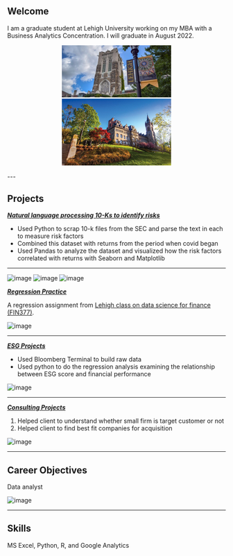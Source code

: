 ## Welcome

I am a graduate student at Lehigh University working on my MBA with a Business Analytics Concentration. I will graduate in August 2022.

<!-- Upload your own photo and change the path --> 

<p style="text-align:center;">
  <img class="img-circle" src="https://raw.githubusercontent.com/yal521/YangLiu/master/images/lehigh.jpg-702x336.jpg"
width="50%">
  <img class="img-circle" src="https://raw.githubusercontent.com/yal521/YangLiu/master/images/UC.jpg"
width="50%">
</p>
---

## Projects

<!-- You can link to other websites, PDFs in this repo, and other pages in this repo -->

_**[Natural language processing 10-Ks to identify risks](analysis_report-2)**_

- Used Python to scrap 10-k files from the SEC and parse the text in each to measure risk factors
- Combined this dataset with returns from the period when covid began
- Used Pandas to analyze the dataset and visualized how the risk factors correlated with returns with Seaborn and Matplotlib

---
<img width="440" alt="image" src="https://user-images.githubusercontent.com/98285249/160140703-f1fcd52e-7c9a-4f85-a3a7-a06e6bb28ef3.png">
<img width="558" alt="image" src="https://user-images.githubusercontent.com/98285249/160135274-6e60d4d4-57ed-49a3-a12a-4c3efe534407.png">
<img width="558" alt="image" src="https://user-images.githubusercontent.com/98285249/160133845-c905ff2a-9035-42b6-9281-2042036ed1d2.png">


  
_**[Regression Practice](regression)**_

A regression assignment from [Lehigh class on data science for finance (FIN377)](https://ledatascifi.github.io).

<img width="851" alt="image" src="https://user-images.githubusercontent.com/98285249/161793059-0d3a1a80-e576-47b4-92c6-0a5a16b62dd8.png">

---

_**[ESG Projects](https://faz320.github.io/MBAsuperwomen/)**_  

- Used Bloomberg Terminal to build raw data
- Used python to do the regression analysis examining the relationship between ESG score and financial performance

<img width="537" alt="image" src="https://user-images.githubusercontent.com/98285249/166950155-6bc6a910-c5b0-4682-b8f3-f2962e136870.png">

---

_**[Consulting Projects](/pdf/us-eri-renewable-energy-outlook-2022.pdf)**_  

1. Helped client to understand whether small firm is target customer or not
1. Helped client to find best fit companies for acquisition

<img width="979" alt="image" src="https://user-images.githubusercontent.com/98285249/161794648-37a2669a-4578-4734-a4e1-a0e22445ea90.png">


---


## Career Objectives

Data analyst

<img width="723" alt="image" src="https://user-images.githubusercontent.com/98285249/161795375-d3f9ba74-788e-4903-af26-f3a891ccdf1b.png">


---

## Skills

MS Excel, Python, R, and Google Analytics



